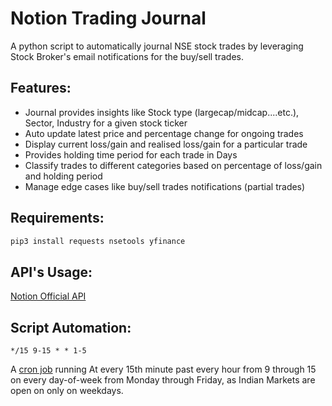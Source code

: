 # Notion Trading Journal
A python script to automatically journal NSE stock trades by leveraging Stock Broker's email notifications for the buy/sell trades.

## Features: 
- Journal provides insights like Stock type (largecap/midcap....etc.), Sector, Industry for a given stock ticker
- Auto update latest price and percentage change for ongoing trades
- Display current loss/gain and realised loss/gain for a particular trade
- Provides holding time period for each trade in Days
- Classify trades to different categories based on percentage of loss/gain and holding period
- Manage edge cases like buy/sell trades notifications (partial trades)

## Requirements:

```bash
pip3 install requests nsetools yfinance
```
## API's Usage:
[Notion Official API](https://developers.notion.com/reference/intro)

## Script Automation:
```
*/15 9-15 * * 1-5
```
A [cron job](https://crontab.guru/#*/15_9-15_*_*_1-5) running At every 15th minute past every hour from 9 through 15 on every day-of-week from Monday through Friday, as Indian Markets are open on only on weekdays.
